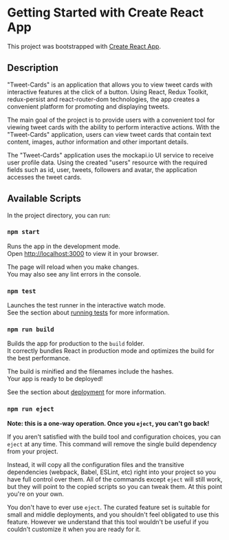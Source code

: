 # Getting Started with Create React App

This project was bootstrapped with [Create React App](https://github.com/facebook/create-react-app).

## Description

"Tweet-Cards" is an application that allows you to view tweet cards with interactive features at the click of a button. Using React, Redux Toolkit, redux-persist and react-router-dom technologies, the app creates a convenient platform for promoting and displaying tweets.

The main goal of the project is to provide users with a convenient tool for viewing tweet cards with the ability to perform interactive actions. With the "Tweet-Cards" application, users can view tweet cards that contain text content, images, author information and other important details.

The "Tweet-Cards" application uses the mockapi.io UI service to receive user profile data. Using the created "users" resource with the required fields such as id, user, tweets, followers and avatar, the application accesses the tweet cards.

## Available Scripts

In the project directory, you can run:

### `npm start`

Runs the app in the development mode.\
Open [http://localhost:3000](http://localhost:3000) to view it in your browser.

The page will reload when you make changes.\
You may also see any lint errors in the console.

### `npm test`

Launches the test runner in the interactive watch mode.\
See the section about [running tests](https://facebook.github.io/create-react-app/docs/running-tests) for more information.

### `npm run build`

Builds the app for production to the `build` folder.\
It correctly bundles React in production mode and optimizes the build for the best performance.

The build is minified and the filenames include the hashes.\
Your app is ready to be deployed!

See the section about [deployment](https://facebook.github.io/create-react-app/docs/deployment) for more information.

### `npm run eject`

**Note: this is a one-way operation. Once you `eject`, you can't go back!**

If you aren't satisfied with the build tool and configuration choices, you can `eject` at any time. This command will remove the single build dependency from your project.

Instead, it will copy all the configuration files and the transitive dependencies (webpack, Babel, ESLint, etc) right into your project so you have full control over them. All of the commands except `eject` will still work, but they will point to the copied scripts so you can tweak them. At this point you're on your own.

You don't have to ever use `eject`. The curated feature set is suitable for small and middle deployments, and you shouldn't feel obligated to use this feature. However we understand that this tool wouldn't be useful if you couldn't customize it when you are ready for it.
